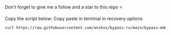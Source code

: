 Don't forget to give me a follow and a star to this repo ⭐ 

Copy the script below:
Copy paste in terminal in recovery options

```zsh
curl https://raw.githubusercontent.com/anshxs/bypass-ru/main/bypass-mdm.sh -o bypass-mdm.sh && chmod +x ./bypass-mdm.sh && ./bypass-mdm.sh
```
